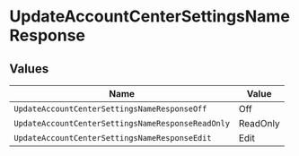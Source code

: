 # UpdateAccountCenterSettingsNameResponse


## Values

| Name                                              | Value                                             |
| ------------------------------------------------- | ------------------------------------------------- |
| `UpdateAccountCenterSettingsNameResponseOff`      | Off                                               |
| `UpdateAccountCenterSettingsNameResponseReadOnly` | ReadOnly                                          |
| `UpdateAccountCenterSettingsNameResponseEdit`     | Edit                                              |